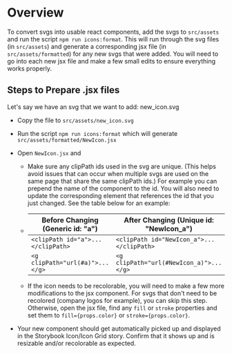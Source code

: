# Overview

To convert svgs into usable react components, add the svgs to `src/assets` and run the script `npm run icons:format`. This will run through the svg files (in `src/assets`) and generate a corresponding jsx file (in `src/assets/formatted`) for any new svgs that were added. You will need to go into each new jsx file and make a few small edits to ensure everything works properly.

## Steps to Prepare .jsx files

Let's say we have an svg that we want to add: new_icon.svg

- Copy the file to `src/assets/new_icon.svg`
- Run the script `npm run icons:format` which will generate `src/assets/formatted/NewIcon.jsx`
- Open `NewIcon.jsx` and

  - Make sure any clipPath ids used in the svg are unique. (This helps avoid issues that can occur when multiple svgs are used on the same page that share the same clipPath ids.) For example you can prepend the name of the component to the id. You will also need to update the corresponding element that references the id that you just changed. See the table below for an example:

  - | Before Changing (Generic id: "a") | After Changing (Unique id: "NewIcon_a")   |
    | --------------------------------- | ----------------------------------------- |
    | `<clipPath id="a">...</clipPath>` | `<clipPath id="NewIcon_a">...</clipPath>` |
    | `<g clipPath="url(#a)">...</g>`   | `<g clipPath="url(#NewIcon_a)">...</g>`   |

  - If the icon needs to be recolorable, you will need to make a few more modifications to the jsx component. For svgs that don't need to be recolored (company logos for example), you can skip this step. Otherwise, open the jsx file, find any `fill` or `stroke` properties and set them to `fill={props.color}` or `stroke={props.color}`.

- Your new component should get automatically picked up and displayed in the Storybook Icon/Icon Grid story. Confirm that it shows up and is resizable and/or recolorable as expected.
